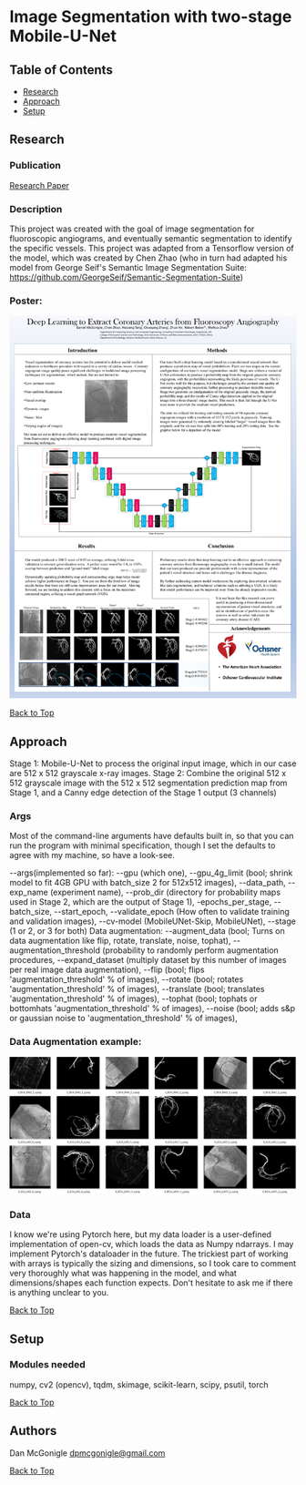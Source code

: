 # Image Segmentation with two-stage Mobile-U-Net

## Table of Contents
- [Research](#research)
- [Approach](#approach)
- [Setup](#setup)

## Research

### Publication

[Research Paper](https://arxiv.org/pdf/2101.09848.pdf)

### Description

This project was created with the goal of image segmentation for fluoroscopic angiograms, and eventually semantic segmentation to identify the specific vessels.  This project was adapted from a Tensorflow version of the model, which was created by Chen Zhao (who in turn had adapted his model from George Seif's Semantic Image Segmentation Suite: https://github.com/GeorgeSeif/Semantic-Segmentation-Suite)

### Poster:

![MCBIOS 2019 Poster](./images/poster.jpg)

[Back to Top](#table-of-contents)

## Approach

Stage 1: Mobile-U-Net to process the original input image, which in our case are 512 x 512 grayscale x-ray images.
Stage 2: Combine the original 512 x 512 grayscale image with the 512 x 512 segmentation prediction map from Stage 1, and a Canny edge detection of the Stage 1 output (3 channels)

### Args
Most of the command-line arguments have defaults built in, so that you can run the program with minimal specification, though I set the defaults to agree with my machine, so have a look-see.

--args(implemented so far): --gpu (which one), --gpu\_4g\_limit (bool; shrink model to fit 4GB GPU with batch\_size 2 for 512x512 images), --data\_path, --exp\_name (experiment name), 
--prob\_dir (directory for probability maps used in Stage 2, which are the output of Stage 1), -epochs\_per\_stage, --batch\_size, --start\_epoch, 
--validate\_epoch (How often to validate training and validation images), --cv-model (MobileUNet-Skip, MobileUNet), --stage (1 or 2, or 3 for both)
Data augmentation:
--augment\_data (bool; Turns on data augmentation like flip, rotate, translate, noise, tophat), --augmentation\_threshold (probability to randomly perform augmentation procedures, 
--expand\_dataset (multiply dataset by this number of images per real image data augmentation), --flip (bool; flips 'augmentation\_threshold' % of images), 
--rotate (bool; rotates 'augmentation\_threshold' % of images), --translate (bool; translates 'augmentation\_threshold' % of images), 
--tophat (bool; tophats or bottomhats 'augmentation\_threshold' % of images), --noise (bool; adds s&p or gaussian noise to 'augmentation\_threshold' % of images), 

### Data Augmentation example:

![Data Augmentation](./images/augmentation.jpg)

### Data

I know we're using Pytorch here, but my data loader is a user-defined implementation of open-cv, which loads the data as Numpy ndarrays.  I may implement Pytorch's dataloader in the future.
The trickiest part of working with arrays is typically the sizing and dimensions, so I took care to comment very thoroughly what was happening in the model, and what dimensions/shapes each function expects.  Don't hesitate to ask me if there is anything unclear to you.

[Back to Top](#table-of-contents)

## Setup

### Modules needed

numpy, cv2 (opencv), tqdm, skimage, scikit-learn, scipy, psutil, torch

[Back to Top](#table-of-contents)

## Authors

Dan McGonigle
dpmcgonigle@gmail.com

[Back to Top](#table-of-contents)
